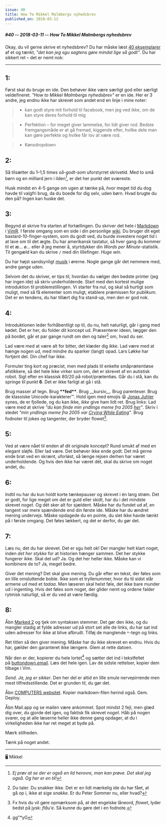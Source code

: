 ```yaml
---
issue: 40
title: How To Mikkel Malmbergs nyhedsbrev
published_on: 2018-03-12
---
```


##### #40 -- 2018-03-11 -- How To Mikkel Malmbergs nyhedsbrev

Okay, du vil gerne skrive et nyhedsbrev? Du har måske læst [40 eksemplarer][] af et og tænkt, _"det kan jeg sgu sagtens gøre mindst lige så godt"_. Du har sikkert ret – det er nemt nok:

---

## 1:

Først skal du bruge en ide. Den behøver ikke være særligt god eller særligt veldefineret. _"How to Mikkel Malmbergs nyhedsbrev"_ er en ide. Her er 3 andre, jeg endnu ikke har skrevet som andet end en linje i mine noter:

> - kan godt styre mit forhold til facebook, men jeg ved ikke, om de kan styre deres forhold til mig

> - Perfektion – for meget giver lammelse, for lidt giver rod. Bedste fremgangsmåde er at gå fremad, kiggende efter, hvilke dele man kan gøre perfekte og hvilke får lov at være rod.

> - Kønsdropdown

## 2:

Så tilsætter du 1–1,5 times _så-godt-som_ uforstyrret skrivetid. Med to små børn og en milliard jern i ilden[^1], er det her punkt det sværeste.

Husk mindst en 4-5 gange om ugen at tænke på, _hvor_ meget tid du dog havde til valgfri brug, da du boede for dig selv, uden børn. Hvad brugte du den på? Ingen kan huske det.

## 3:

Begynd at skrive fra starten af fortællingen. Du skriver det hele i [Markdown][] i [VimR][]. I første omgang som en side i din personlige [wiki][]. Du bruger dit eget bastard-10-finger-system, som du godt ved, du burde investere noget tid i at lave om til det ægte. Du har amerikansk tastatur, så hver gang du kommer til et æ... ø... eller ∂ jeg mener å, styrtdykker din _Words per Minute_-statistik. Til gengæld kan du skrive `/` med din lillefinger. _Huge win_.

Du har højst sandsynligt [musik][] i ørerne. Nogle gange går det nemmere med, andre gange uden.

Selvom det du skriver, er tips til, hvordan du vælger den bedste printer (jeg har ingen ide) så skriv underholdende. Start med den kortest mulige introduktion til problemstillingen. Vi starter fra nul, og skal så hurtigt som muligt, med så få elementer som muligt, etablere præmissen for _publikum_. Det er en tendens, du har tillært dig fra stand-up, men den er god nok.

## 4:

Introduktionen leder forhåbentligt op til, du nu, helt naturligt, går i gang med kødet. Det er her, du folder dit koncept ud. Præsenterer ideen, lægger den på bordet, går et par gange rundt om den og taler[^2] om, hvad du ser.

Lad være med at være alt for bitter, det klæder dig ikke. Lad være med at hænge nogen ud, med mindre du sparker (langt) opad. Lars Løkke har fortjent det. Din chef har ikke.

Formuler ting kort og præcist, men med plads til enkelte småprætentiøse afstikkere, så det hele ikke virker som om, det er skrevet af en autistisk robot. Sigt efter en klassisk 80/20 på robot/prætentiøs. Går du i stå, kan du springe til punkt **6**. Det er ikke farligt at gå i stå.

Brug masser af tegn. Brug **\*\*fed\*\***. Brug \_\_kursiv\_\_. Brug parenteser. Brug de klassiske Unicode-karakterer™. Hold igen med emojis 😫 [Jonas Juhler][] synes, de er fjollede, og du kan ikke, _ikke_ give ham lidt ret. Brug links: Lad være med at skrive _"du kan finde min yndlings meme fra 2005 [her](http://knowyourmeme.com/memes/crying-while-eating)"_. Skriv i stedet _"min yndlings meme fra 2005 var [Crying While Eating](http://knowyourmeme.com/memes/crying-while-eating)"_. Brug fodnoter til jokes og tangenter, der bryder flowet[^3].

## 5:

Ved at være nået til enden af dit originale koncept? Rund smukt af med en elegant sløjfe. Eller lad være. Det behøver ikke ende godt. Det må gerne ende brat ved en skrænt, uforløst, så længe rejsen derhen har været underholdende. Og hvis den ikke har været dét, skal du skrive om noget andet, du.

## 6:

Indtil nu har du kun holdt korte tænkepauser og skrevet i én lang strøm. Det er godt, for lige meget om det er guld eller skidt, har du i det mindste skrevet _noget_. Og dét sker alt for sjældent. Måske har du fundet ud af, en tangent var mere spændende end din første ide. Måske har du ændret mening undervejs. Måske opdagede du en pointe, du slet ikke havde tænkt på i første omgang. Det føles lækkert, og det er derfor, du gør det.

## 7:

Læs nu, det du har skrevet. Det er sgu helt ok! Der mangler helt klart noget, inden _det her stykke_ for at historien hænger sammen. Det her stykke fungerer ikke. Skal det ud? Ja. Og det her heller ikke. Måske kan vi kombinere de to? Ja, meget bedre.

Giver det mening? Det skal give mening. Du går efter en tekst, der føles som en lille omsluttende boble. Ikke som et tryllenummer, hvor du til sidst slår armene ud med et _tadaa_. Men læseren skal helst føle, det ikke bare munder ud i ingenting. Hvis det føles som noget, der glider nemt og ordene falder rytmisk naturligt, så er du ved at være færdig.

## 8:

Åbn [Marked 2][] og tjek om syntaksen stemmer. Det gør den ikke, og du mangler stadig at fylde adresser ud på stort set alle de links, du har sat ind uden adresser for ikke at blive afbrudt. Tilføj de manglende `*`-tegn og links.

Ret titlen så den giver mening. Måske har du ikke skrevet en endnu. Hvis du har, gælder den garanteret ikke længere. Glem at rette datoen.

Når den er der, kopierer du hele lortet[^4] og sætter det ind i tekstfeltet på [buttondown.email][]. Læs det hele igen. Lav de sidste rettelser, kopier dem tilbage i Vim.

_Send_. _Ja, jeg er sikker_. Den her del er altid en lille smule nervepirrende men mest tilfredsstillende. Det er grunden til, du gør det.

Åbn [COMPUTERS websitet][]. Kopier markdown-filen herind også. Gem. Deploy.

Åbn Mail.app og se mailen være ankommet. Spot mindst 2 fejl, men glæd dig over, du gjorde det igen, og faktisk fik skrevet _noget_. Håb på nogen svarer, og at alle læserne heller ikke denne gang opdager, at du i virkeligheden ikke har ret meget at byde på.

Mærk stilheden.

Tænk på noget andet.

---

🖥 Mikkel

[^1]: _Ej prøv at se der er også en ild herovre, man kan prøve. Det skal jeg også. Og her er en til!_
[^2]: Du taler. Du snakker ikke. Det er en lidt mærkelig ide du har fået, at gå op i, ikke at sige _snakke_. Er du Peter Sommer nu, eller hvad?
[^3]: Fx hvis du vil gøre opmærksom på, at det engelske låneord, _flowet_, lyder bedst på jysk: _flåu'e_. Så kunne du gøre det i en fodnote.
[^4]: gg"\*yG

[40 eksemplarer]: https://computers.mikkelmalmberg.com
[markdown]: https://daringfireball.net/projects/markdown/
[vimr]: http://vimr.org/
[wiki]: https://github.com/vimwiki/vimwiki
[musik]: https://open.spotify.com/user/mikker
[jonas juhler]: https://twitter.com/jonasjuhler
[marked 2]: http://marked2app.com/
[buttondown.email]: https://buttondown.email
[computers websitet]: https://github.com/mikker/computers.mikkelmalmberg.dk
